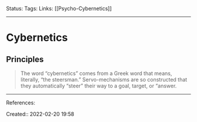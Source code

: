 Status: 
Tags: 
Links: [[Psycho-Cybernetics]]
___

# Cybernetics
## Principles
> The word “cybernetics” comes from a Greek word that means, literally, “the steersman.” Servo-mechanisms are so constructed that they automatically “steer” their way to a goal, target, or “answer.
___
References:

Created:: 2022-02-20 19:58
